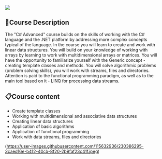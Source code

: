 <img src="https://capsule-render.vercel.app/api?type=waving&color=0:552586,100:a82da8&height=300&section=header&text=Advanced&fontSize=90&fontAlignY=40" />

### <h2> 📑Course Description </h2>
The "C# Advanced" course builds on the skills of working with the C# language and the .NET platform by addressing more complex concepts typical of the language. In the course you will learn to create and work with linear data structures. You will build on your knowledge of working with arrays by learning to work with multidimensional arrays or matrices. You will have the opportunity to familiarize yourself with the Generic concept - creating template classes and methods. You will solve algorithmic problems (problem solving skills), you will work with streams, files and directories. Attention is paid to the functional programming paradigm, as well as to the main tool based on it - LINQ for processing data streams.


### <h2> 📋Course content </h2>
- Create template classes
- Working with multidimensional and associative data structures
- Creating linear data structures
- Application of basic algorithms
- Application of functional programming
- Work with data streams, files and directories

(https://user-images.githubusercontent.com/115632936/230386295-3caed16e-b412-40cb-8f20-2b9faf23c41f.jpeg)
